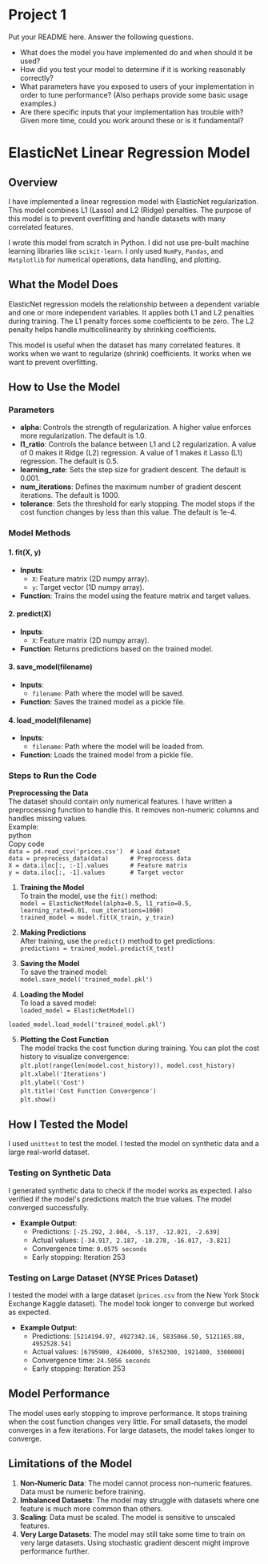 # Project 1 

Put your README here. Answer the following questions.

* What does the model you have implemented do and when should it be used?
* How did you test your model to determine if it is working reasonably correctly?
* What parameters have you exposed to users of your implementation in order to tune performance? (Also perhaps provide some basic usage examples.)
* Are there specific inputs that your implementation has trouble with? Given more time, could you work around these or is it fundamental?


# **ElasticNet Linear Regression Model**

## **Overview**

I have implemented a linear regression model with ElasticNet regularization. This model combines L1 (Lasso) and L2 (Ridge) penalties. The purpose of this model is to prevent overfitting and handle datasets with many correlated features.

I wrote this model from scratch in Python. I did not use pre-built machine learning libraries like `scikit-learn`. I only used `NumPy`, `Pandas`, and `Matplotlib` for numerical operations, data handling, and plotting.

## **What the Model Does**

ElasticNet regression models the relationship between a dependent variable and one or more independent variables. It applies both L1 and L2 penalties during training. The L1 penalty forces some coefficients to be zero. The L2 penalty helps handle multicollinearity by shrinking coefficients.

This model is useful when the dataset has many correlated features. It works when we want to regularize (shrink) coefficients. It works when we want to prevent overfitting.

## **How to Use the Model**

### **Parameters**

* **alpha**: Controls the strength of regularization. A higher value enforces more regularization. The default is 1.0.  
* **l1\_ratio**: Controls the balance between L1 and L2 regularization. A value of 0 makes it Ridge (L2) regression. A value of 1 makes it Lasso (L1) regression. The default is 0.5.  
* **learning\_rate**: Sets the step size for gradient descent. The default is 0.001.  
* **num\_iterations**: Defines the maximum number of gradient descent iterations. The default is 1000\.  
* **tolerance**: Sets the threshold for early stopping. The model stops if the cost function changes by less than this value. The default is 1e-4.

### **Model Methods**

#### **1\. fit(X, y)**

* **Inputs**:  
  * `X`: Feature matrix (2D numpy array).  
  * `y`: Target vector (1D numpy array).  
* **Function**: Trains the model using the feature matrix and target values.

#### **2\. predict(X)**

* **Inputs**:  
  * `X`: Feature matrix (2D numpy array).  
* **Function**: Returns predictions based on the trained model.

#### **3\. save\_model(filename)**

* **Inputs**:  
  * `filename`: Path where the model will be saved.  
* **Function**: Saves the trained model as a pickle file.

#### **4\. load\_model(filename)**

* **Inputs**:  
  * `filename`: Path where the model will be loaded from.  
* **Function**: Loads the trained model from a pickle file.

### **Steps to Run the Code**

**Preprocessing the Data**  
The dataset should contain only numerical features. I have written a preprocessing function to handle this. It removes non-numeric columns and handles missing values.  
Example:  
python  
Copy code  
`data = pd.read_csv('prices.csv')  # Load dataset`  
`data = preprocess_data(data)      # Preprocess data`  
`X = data.iloc[:, :-1].values      # Feature matrix`  
`y = data.iloc[:, -1].values       # Target vector`

1. **Training the Model**  
   To train the model, use the `fit()` method:  
   `model = ElasticNetModel(alpha=0.5, l1_ratio=0.5, learning_rate=0.01, num_iterations=1000)`  
   `trained_model = model.fit(X_train, y_train)`

2. **Making Predictions**  
   After training, use the `predict()` method to get predictions:  
   `predictions = trained_model.predict(X_test)`

3. **Saving the Model**  
   To save the trained model:  
   `model.save_model('trained_model.pkl')`

4. **Loading the Model**  
   To load a saved model:  
   `loaded_model = ElasticNetModel()`

`loaded_model.load_model('trained_model.pkl')`

5. **Plotting the Cost Function**  
   The model tracks the cost function during training. You can plot the cost history to visualize convergence:  
   `plt.plot(range(len(model.cost_history)), model.cost_history)`  
   `plt.xlabel('Iterations')`  
   `plt.ylabel('Cost')`  
   `plt.title('Cost Function Convergence')`  
   `plt.show()`

## **How I Tested the Model**

I used `unittest` to test the model. I tested the model on synthetic data and a large real-world dataset.

### **Testing on Synthetic Data**

I generated synthetic data to check if the model works as expected. I also verified if the model's predictions match the true values. The model converged successfully.

* **Example Output**:  
  * Predictions: `[-25.292, 2.004, -5.137, -12.021, -2.639]`  
  * Actual values: `[-34.917, 2.187, -10.278, -16.017, -3.821]`  
  * Convergence time: `0.0575 seconds`  
  * Early stopping: Iteration 253

### **Testing on Large Dataset (NYSE Prices Dataset)**

I tested the model with a large dataset (`prices.csv` from the New York Stock Exchange Kaggle dataset). The model took longer to converge but worked as expected.

* **Example Output**:  
  * Predictions: `[5214194.97, 4927342.16, 5835066.50, 5121165.88, 4952528.54]`  
  * Actual values: `[6795900, 4264000, 57652300, 1921400, 3300000]`  
  * Convergence time: `24.5056 seconds`  
  * Early stopping: Iteration 253

## **Model Performance**

The model uses early stopping to improve performance. It stops training when the cost function changes very little. For small datasets, the model converges in a few iterations. For large datasets, the model takes longer to converge.

## **Limitations of the Model**

1. **Non-Numeric Data**: The model cannot process non-numeric features. Data must be numeric before training.  
2. **Imbalanced Datasets**: The model may struggle with datasets where one feature is much more common than others.  
3. **Scaling**: Data must be scaled. The model is sensitive to unscaled features.  
4. **Very Large Datasets**: The model may still take some time to train on very large datasets. Using stochastic gradient descent might improve performance further.
